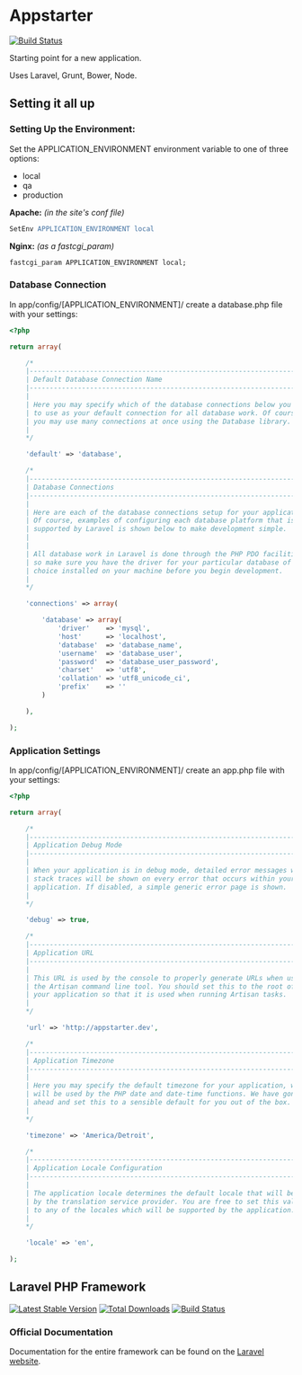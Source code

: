 # Appstarter

[![Build Status](https://travis-ci.org/nickroberts/appstarter.png?branch=master)](https://travis-ci.org/nickroberts/appstarter)

Starting point for a new application.

Uses Laravel, Grunt, Bower, Node.

## Setting it all up

### Setting Up the Environment:

Set the APPLICATION_ENVIRONMENT environment variable to one of three options:

* local
* qa
* production

**Apache:** *(in the site's conf file)*

```apache
SetEnv APPLICATION_ENVIRONMENT local
```

**Nginx:** *(as a fastcgi_param)*

```nginx
fastcgi_param APPLICATION_ENVIRONMENT local;
```

### Database Connection

In app/config/[APPLICATION_ENVIRONMENT]/ create a database.php file with your settings:

```php
<?php

return array(

    /*
    |--------------------------------------------------------------------------
    | Default Database Connection Name
    |--------------------------------------------------------------------------
    |
    | Here you may specify which of the database connections below you wish
    | to use as your default connection for all database work. Of course
    | you may use many connections at once using the Database library.
    |
    */

    'default' => 'database',

    /*
    |--------------------------------------------------------------------------
    | Database Connections
    |--------------------------------------------------------------------------
    |
    | Here are each of the database connections setup for your application.
    | Of course, examples of configuring each database platform that is
    | supported by Laravel is shown below to make development simple.
    |
    |
    | All database work in Laravel is done through the PHP PDO facilities
    | so make sure you have the driver for your particular database of
    | choice installed on your machine before you begin development.
    |
    */

    'connections' => array(

        'database' => array(
            'driver'    => 'mysql',
            'host'      => 'localhost',
            'database'  => 'database_name',
            'username'  => 'database_user',
            'password'  => 'database_user_password',
            'charset'   => 'utf8',
            'collation' => 'utf8_unicode_ci',
            'prefix'    => ''
        )

    ),

);
```

### Application Settings

In app/config/[APPLICATION_ENVIRONMENT]/ create an app.php file with your settings:

```php
<?php

return array(

    /*
    |--------------------------------------------------------------------------
    | Application Debug Mode
    |--------------------------------------------------------------------------
    |
    | When your application is in debug mode, detailed error messages with
    | stack traces will be shown on every error that occurs within your
    | application. If disabled, a simple generic error page is shown.
    |
    */

    'debug' => true,

    /*
    |--------------------------------------------------------------------------
    | Application URL
    |--------------------------------------------------------------------------
    |
    | This URL is used by the console to properly generate URLs when using
    | the Artisan command line tool. You should set this to the root of
    | your application so that it is used when running Artisan tasks.
    |
    */

    'url' => 'http://appstarter.dev',

    /*
    |--------------------------------------------------------------------------
    | Application Timezone
    |--------------------------------------------------------------------------
    |
    | Here you may specify the default timezone for your application, which
    | will be used by the PHP date and date-time functions. We have gone
    | ahead and set this to a sensible default for you out of the box.
    |
    */

    'timezone' => 'America/Detroit',

    /*
    |--------------------------------------------------------------------------
    | Application Locale Configuration
    |--------------------------------------------------------------------------
    |
    | The application locale determines the default locale that will be used
    | by the translation service provider. You are free to set this value
    | to any of the locales which will be supported by the application.
    |
    */

    'locale' => 'en',

);
```

## Laravel PHP Framework

[![Latest Stable Version](https://poser.pugx.org/laravel/framework/version.png)](https://packagist.org/packages/laravel/framework) [![Total Downloads](https://poser.pugx.org/laravel/framework/d/total.png)](https://packagist.org/packages/laravel/framework) [![Build Status](https://travis-ci.org/laravel/framework.png)](https://travis-ci.org/laravel/framework)

### Official Documentation

Documentation for the entire framework can be found on the [Laravel website](http://laravel.com/docs).